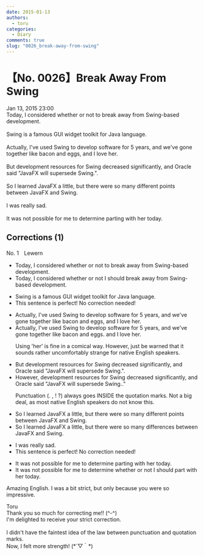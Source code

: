```yaml
---
date: 2015-01-13
authors:
  - toru
categories:
  - Diary
comments: true
slug: "0026_break-away-from-swing"
---
```


# 【No. 0026】Break Away From Swing
<div class="date">Jan 13, 2015 23:00</div>
<div id="post"><div id="body_show_ori">
Today, I considered whether or not to break away from Swing-based development.<br/><br/>Swing is a famous GUI widget toolkit for Java language.<br/><br/>Actually, I've used Swing to develop software for 5 years, and we've gone together like bacon and eggs, and I love her.<br/><br/>But development resources for Swing decreased significantly, and Oracle said "JavaFX will supersede Swing.".<br/><br/>So I learned JavaFX a little, but there were so many different points between JavaFX and Swing.<br/><br/>I was really sad.<br/><br/>It was not possible for me to determine parting with her today.
</div></div>

<!-- more -->


## Corrections (1)
<div id="block"><div class="first_name"> No. 1　<span class="just_name">Lewern</span></div><div id="block2">
<ul class="correction_field">
<li class="incorrect">Today, I considered whether or not to break away from Swing-based development.</li>
<li class="corrected correct">
Today, I considered whether or not <span class="f_red">I should </span>break away from Swing-based development.
</li>
</ul>
<ul class="correction_field">
<li class="incorrect">Swing is a famous GUI widget toolkit for Java language.</li>
<li class="corrected perfect">This sentence is perfect! No correction needed!</li>
</ul>
<ul class="correction_field">
<li class="incorrect">Actually, I've used Swing to develop software for 5 years, and we've gone together like bacon and eggs, and I love her.</li>
<li class="corrected correct">
<span class="sline">Actually,</span> I've used Swing to develop software for 5 years, and we've gone together like bacon and eggs<span class="f_red">.</span> <span class="sline">and </span>I love<span class="f_blue"> her.</span>
<p class="correction_comment">Using 'her' is fine in a comical way. However, just be warned that it sounds rather uncomfortably strange for native English speakers.</p>
</li>
</ul>
<ul class="correction_field">
<li class="incorrect">But development resources for Swing decreased significantly, and Oracle said "JavaFX will supersede Swing.".</li>
<li class="corrected correct">
<span class="f_blue">However,</span> development resources for Swing decreased significantly, and Oracle said "JavaFX will supersede Swing.<span class="f_blue">.</span>"
<p class="correction_comment">Punctuation (. , ! ?) always goes INSIDE the quotation marks.  Not a big deal, as most native English speakers do not know this.</p>
</li>
</ul>
<ul class="correction_field">
<li class="incorrect">So I learned JavaFX a little, but there were so many different points between JavaFX and Swing.</li>
<li class="corrected correct">
So I learned JavaFX a little, but there were so many <span class="f_blue">differences </span>between JavaFX and Swing.
</li>
</ul>
<ul class="correction_field">
<li class="incorrect">I was really sad.</li>
<li class="corrected perfect">This sentence is perfect! No correction needed!</li>
</ul>
<ul class="correction_field">
<li class="incorrect">It was not possible for me to determine parting with her today.</li>
<li class="corrected correct">
It was not possible for me to determine <span class="f_blue">whether or not I should</span> <span class="f_red">part</span> with her today.
</li>
</ul>
<p class="comment_small">
 Amazing English.  I was a bit strict, but only because you were so impressive.
</p>

</div><div class="name"><span class="just_name">Toru</span><br>
Thank you so much for correcting me!! (^-^)<br/>I'm delighted to receive your strict correction.<br/><br/>I didn't have the faintest idea of the law between punctuation and quotation marks.<br/>Now, I felt more strength! (*´▽｀*)
</div>
</div>
